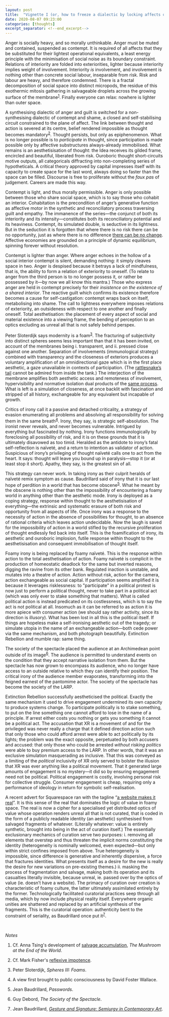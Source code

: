 ```yaml
---
layout: post
title:  "Vignette I (or, how to freeze a dialectic by locking affects onto a foamy loop)"
date: 2020-08-07 09:23:00
categories: [thoughts]
excerpt_separator: <!--end_excerpt-->
---
```


Anger is socially heavy, and so morally unthinkable. Anger must be muted and contained, suspended as contempt. It is required of all affects that they be substituted for their lightest operational equivalents, a least energy principle with the minimisation of social noise as its boundary constraint. Relations of interiority are folded into exteriorities, lighter because interiority implies weight of involvement. Interiority _is_ involvement, and involvement is nothing other than concrete social labour, inseparable from risk. Risk and labour are heavy, and therefore condemned. There is a fractal decomposition of social space into distinct micropods, the residue of this exothermic mitosis gathering in salvageable droplets across the growing surface of the membrane<sup>[1](#r1)</sup>. Finally everyone can relax: nowhere is lighter than outer space.

A synthesising dialectic of anger and guilt is switched for a non-synthesising dialectic of contempt and shame, a closed and self-stabilising circuit constrained to the plane of affect. The link between thought and action is severed at its centre, belief rendered impossible as thought becomes mandatory<sup>[2](#r2)</sup>. Thought persists, but only as epiphenomenon. What is no longer possible is to _participate_ in thought, since participation is made possible only by affective substructures always-already immobilised. What remains is an aesthetisisation of thought: the Idea receives its gilded frame, encircled and beautiful, liberated from risk. Ouroboric thought short-circuits motive outputs, all categoricals diffracting into non-completing series of hypotheticals. A critical theory approved by capital impresses itself with its capacity to create space for the last word, always doing so faster than the space can be filled. Discourse is free to proliferate without the _faux pas_ of judgement. Careers are made this way.

<!--end_excerpt-->

Contempt is light, and thus morally permissible. Anger is only possible between those who share social space, which is to say those who cohabit an interior. Cohabitation is the precondition of anger’s generative function as affective motor in the synthetic and reconciliatory process traversing guilt and empathy. The immanence of the series—the conjunct of both its interiority and its intensity—constitutes both its reconciliatory potential and its heaviness. Contempt, its simulated double, is seductive in its lightness. But in the seduction it is forgotten that where there is no risk there can be no opportunity, just as where there is no difference [there can be no change](https://leplatopus.wordpress.com/2014/09/24/karl-popper-on-the-cosmology-of-anaximander/). Affective economies are grounded on a principle of dynamic equilibrium, spinning forever without resolution.

Contempt is lighter than anger. Where anger echoes in the hollow of a social interior contempt is silent, demanding nothing: it simply cleaves space in two. Anger is despised because it betrays a lack of mindfulness, that is, the ability to form a relation of exteriority to oneself. (To relate to anger from the third person is to no longer possess it, or rather be possessed by it—by now we all know this mantra.) Those who express anger are held in contempt precisely for their _insistence on the existence of a shared interior_. The reactive guilt which confirms its existence therefore becomes a cause for self-castigation: contempt wraps back on itself, metabolising into shame. The call to lightness everywhere imposes relations of exteriority, an outsideness with respect to one another and finally oneself. Total aesthetisation: the placement of every aspect of social and material existence into a viewing frame, the bending of perception to an optics excluding as unreal all that is not safely behind perspex.

Peter Sloterdijk says modernity is a foam<sup>[3](#r3)</sup>. The fracturing of subjectivity into distinct spheres seems less important than that it has been invited, on account of the membranes being i. transparent, and ii. pressed close against one another. Separation of involvements (immunological strategy) combined with transparency and the closeness of exteriors produces a voluntary amplification of an omnidirectional gaze which is in the first place aesthetic, a gaze unavailable in contexts of participation. (The [rattlesnake’s tail]({{site.baseurl}}/thoughts/2020/05/06/false-consciousness.html) cannot be admired from inside the tank.) The interjection of the membrane amplifies both aesthetic access and remoteness of involvement, hypervisibility and normative isolation dual products of the [same process]({{site.baseurl}}/thoughts/2020/07/10/benjamin-decay.html). What is left is a simulation of closeness, at once backlit with fascination and stripped of all history, exchangeable for any equivalent but incapable of growth.

Critics of irony call it a passive and detached criticality, a strategy of evasion enumerating all problems and absolving all responsibility for solving them in the same breath<sup>[4](#r4)</sup>. Irony, they say, is strategic self-absolution. The ironist never reveals, and never becomes vulnerable. Intrigued by everything but fascinated by nothing. Irony functions immunologically by foreclosing all possibility of risk, and it is on these grounds that it is ultimately disavowed as too timid. Heralded as the antidote to irony’s fatal self-reflection is naïveté, and a return to intention as validator of action. Suspicious of irony’s privileging of thought naïveté calls one to act from the heart. It says: thought will leave you bound up in paralysis—stop it (or at least stop it short). Apathy, they say, is the greatest sin of all.

This strategy can never work. In taking irony as their culprit heralds of naïveté remix symptom as cause. Baudrillard said of irony that it is our last hope of perdition in a world that has become obscene<sup>[5](#r5)</sup>. What he meant by the obscene is nothing other than the impossibility of encountering a foamy world in anything other than the aesthetic mode. Irony is deployed as a coping strategy, response within thought to the aesthetisisation of everything—the extrinsic and systematic erasure of both risk and opportunity from all aspects of life. Once irony was a response to the necessity of action in the absence of possibilities for thought, to an absence of rational criteria which leaves action undecidable. Now the laugh is saved for the impossibility of action in a world stifled by the recursive proliferation of thought endlessly fed back into itself. This is the foamification of irony, its aesthetic and ouroboric implosion, futile response within thought to the aesthetisisation and consequent immobilisation of thought itself.

Foamy irony is being replaced by foamy naïveté. This is the response within action to the total aesthetisation of action. Foamy naïveté is complicit in the production of homeostatic deadlock for the same but inverted reasons, digging the ravine from its other bank. Regulated inaction is unstable,  and mutates into a theatre of action. Action without risk, action for the camera, action exchangeable as social capital. If participation seems amplified it is because it leverages risklessness: to "participate" in a political protest is now just to perform a political thought, never to take part in a political act (which was only ever to stake something that matters). What is called political action is instead predicated on its costlessness, which is to say the act is not political at all. Insomuch as it can be referred to as action it is more apiece with consumer action (we should say rather activity, since its direction is illusory). What has been lost in all this is the political itself. If things are hopeless make a self-ironising aesthetic out of the tragedy; or simulate utopia in the name of an exchangeable action—both cede power via the same mechanism, and both photograph beautifully. Extinction Rebellion and mumble rap: same thing.

The society of the spectacle placed the audience at an Archimedean point outside of its image<sup>[6](#r6)</sup>. The audience is permitted to understand events on the condition that they accept narrative isolation from them. But the spectacle has now grown to encompass its audience, who no longer have access to an outside relative to which they can identify their position. The critical irony of the audience member evaporates, transforming into the feigned earnest of the pantomime actor. The society of the spectacle has become the society of the LARP.

Extinction Rebellion successfully aestheticised the political. Exactly the same mechanism it used to drive engagement undermined its own capacity to produce systems change. To participate politically is to stake something, to put on the line something one cannot afford to lose in the name of a principle. If arrest either costs you nothing or gets you something it cannot be a political act.  The accusation that XR is a movement of and for the privileged was never really a charge that it defined direction action such that only those who could afford arrest were able to act politically by its lights; the problem was the exact opposite, perpetuated by both accusers and accused: that only those who could be arrested _without risking politics_ were able to buy premium access to the LARP. In other words, that it was an exclusive simulation masquerading as inclusive. That this was conveyed as a limiting of the _political_ inclusivity of XR only served to bolster the illusion that XR was ever anything like a political movement. That it generated large amounts of engagement is no mystery—it did so by ensuring engagement need not be political. Political engagement is costly, involving personal risk for collective struggle. Consumer engagement is cheap, requiring only a performance of ideology in return for symbolic self-realisation.

A recent advert for Squarespace ran with the tagline “[a website makes it real]({{site.baseurl}}/thoughts/clippings/2020/05/10/the-public-real.html)”. It is this sense of the real that dominates the logic of value in foamy space. The real is now a cipher for a specialised yet distributed optics of value whose operation renders unreal all that is not curated, that is coded in the form of a publicly readable identity (an aesthetic) synthesised from salvaged fragments of whatever. (Literally whatever: value is entirely synthetic, brought into being in the act of curation itself.) The essentially exclusionary mechanics of curation serve two purposes: i. removing all elements that overstep and thus threaten the implicit norms constituting the identity (heterogeneity is nominally welcomed, even expected—but only within strict confines imposed from above. True heterogeneity is impossible, since difference is generative and inherently dispersive, a force that fractures identities. What presents itself as a desire for the new is really the desire for new variations on pre-existing themes.) ii. masking the process of fragmentation and salvage, making both its operation and its casualties literally invisible, because unreal, ie. passed over by the optics of value (ie. doesn’t have a website). The primacy of curation over creation is characteristic of foamy culture, the latter ultimately assimilated entirely by the former. Technologically facilitated curatorial practices seep through all media, which by now include physical reality itself. Everywhere organic unities are shattered and replaced by an artificial synthesis of the fragments. This is the curatorial operation: authenticity bent to the constraint of seriality, as Baudrillard once put it<sup>[7](#r7)</sup>.

<br />

_Notes_

1. <a name="r1"></a> Cf. Anna Tsing's development of [salvage accumulation](https://aworkinglibrary.com/writing/salvage), _The Mushroom at the End of the World_.

2. <a name="r2"></a> Cf. Mark Fisher's [reflexive impotence](http://k-punk.abstractdynamics.org/archives/007656.html).

3. <a name="r3"></a> Peter Sloterdijk, _Spheres III: Foams_.

4. <a name="r4"></a> A view first brought to public consciousness by David Foster Wallace.

5. <a name="r5"></a> Jean Baudrillard, _Passwords_.

6. <a name="r6"></a> Guy Debord, _The Society of the Spectacle_.

7. <a name="r7"></a> Jean Baudrillard, [_Gesture and Signature: Semiurgy in Contemporary Art_]({{site.baseurl}}/assets/pdf/baudrillard-gesture.pdf).
